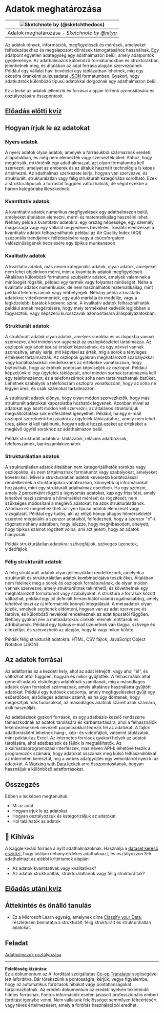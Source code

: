 <!--
CO_OP_TRANSLATOR_METADATA:
{
  "original_hash": "356d12cffc3125db133a2d27b827a745",
  "translation_date": "2025-08-26T15:27:55+00:00",
  "source_file": "1-Introduction/03-defining-data/README.md",
  "language_code": "hu"
}
-->
# Adatok meghatározása

|![ Sketchnote by [(@sketchthedocs)](https://sketchthedocs.dev) ](../../sketchnotes/03-DefiningData.png)|
|:---:|
|Adatok meghatározása - _Sketchnote by [@nitya](https://twitter.com/nitya)_ |

Az adatok tények, információk, megfigyelések és mérések, amelyeket felfedezésekhez és megalapozott döntések támogatásához használnak. Egy adatpont egyetlen adategység egy adathalmazon belül, amely adatpontok gyűjteménye. Az adathalmazok különböző formátumokban és struktúrákban jelenhetnek meg, és általában az adat forrása alapján szerveződnek. Például egy vállalat havi bevételei egy táblázatban lehetnek, míg egy okosóra óránkénti pulzusadatai [JSON](https://stackoverflow.com/a/383699) formátumban. Gyakori, hogy adatkutatók különböző típusú adatokkal dolgoznak egy adathalmazon belül.

Ez a lecke az adatok jellemzői és forrásai alapján történő azonosítására és osztályozására összpontosít.

## [Előadás előtti kvíz](https://purple-hill-04aebfb03.1.azurestaticapps.net/quiz/4)
## Hogyan írjuk le az adatokat

### Nyers adatok
A nyers adatok olyan adatok, amelyek a forrásukból származnak eredeti állapotukban, és még nem elemezték vagy szervezték őket. Ahhoz, hogy megértsük, mi történik egy adathalmazzal, azt olyan formátumba kell szervezni, amelyet az emberek és az általuk használt technológia is képes értelmezni. Az adathalmaz szerkezete leírja, hogyan van szervezve, és strukturált, strukturálatlan vagy félig strukturált kategóriába sorolható. Ezek a struktúratípusok a forrástól függően változhatnak, de végül ezekbe a három kategóriába illeszkednek.

### Kvantitatív adatok
A kvantitatív adatok numerikus megfigyelések egy adathalmazon belül, amelyeket általában elemezni, mérni és matematikailag használni lehet. Néhány példa a kvantitatív adatokra: egy ország népessége, egy személy magassága vagy egy vállalat negyedéves bevételei. További elemzéssel a kvantitatív adatok felhasználhatók például az Air Quality Index (AQI) szezonális trendjeinek felfedezésére vagy a csúcsforgalom valószínűségének becslésére egy tipikus munkanapon.

### Kvalitatív adatok
A kvalitatív adatok, más néven kategóriális adatok, olyan adatok, amelyeket nem lehet objektíven mérni, mint a kvantitatív adatok megfigyeléseit. Általában különböző formátumú szubjektív adatok, amelyek valaminek a minőségét rögzítik, például egy termék vagy folyamat minőségét. Néha a kvalitatív adatok numerikusak, de nem használhatók matematikailag, mint például telefonszámok vagy időbélyegek. Néhány példa a kvalitatív adatokra: videókommentek, egy autó márkája és modellje, vagy a legközelebbi barátok kedvenc színe. A kvalitatív adatok felhasználhatók például annak megértésére, hogy mely termékeket kedvelik legjobban a fogyasztók, vagy népszerű kulcsszavak azonosítására álláspályázatokban.

### Strukturált adatok
A strukturált adatok olyan adatok, amelyek sorokba és oszlopokba vannak szervezve, ahol minden sor ugyanazt az oszlopkészletet tartalmazza. Az oszlopok egy adott típusú értéket képviselnek, és egy névvel vannak azonosítva, amely leírja, mit képvisel az érték, míg a sorok a tényleges értékeket tartalmazzák. Az oszlopok gyakran meghatározott szabályokkal vagy korlátozásokkal rendelkeznek az értékekre vonatkozóan, hogy biztosítsák, hogy az értékek pontosan képviseljék az oszlopot. Például képzeljünk el egy ügyfelek táblázatát, ahol minden sornak tartalmaznia kell egy telefonszámot, és a telefonszámok soha nem tartalmazhatnak betűket. Lehetnek szabályok a telefonszám oszlopra vonatkozóan, hogy az soha ne legyen üres, és csak számokat tartalmazzon.

A strukturált adatok előnye, hogy olyan módon szervezhetők, hogy más strukturált adatokkal kapcsolatba hozhatók legyenek. Azonban mivel az adatokat egy adott módon kell szervezni, az általános struktúrájuk megváltoztatása sok erőfeszítést igényelhet. Például, ha egy e-mail oszlopot szeretnénk hozzáadni az ügyfelek táblázatához, amely nem lehet üres, akkor ki kell találnunk, hogyan adjuk hozzá ezeket az értékeket a meglévő ügyfél sorokhoz az adathalmazon belül.

Példák strukturált adatokra: táblázatok, relációs adatbázisok, telefonszámok, bankszámlakivonatok

### Strukturálatlan adatok
A strukturálatlan adatok általában nem kategorizálhatók sorokba vagy oszlopokba, és nem tartalmaznak formátumot vagy szabályokat, amelyeket követni kell. Mivel a strukturálatlan adatok kevesebb korlátozással rendelkeznek a struktúrájukra vonatkozóan, könnyebb új információkat hozzáadni, mint egy strukturált adathalmaz esetében. Ha egy szenzor, amely 2 percenként rögzíti a légnyomás adatokat, kap egy frissítést, amely lehetővé teszi számára a hőmérséklet mérését és rögzítését, nem szükséges módosítani a meglévő adatokat, ha azok strukturálatlanok. Azonban ez megnehezítheti az ilyen típusú adatok elemzését vagy vizsgálatát. Például egy tudós, aki az előző hónap átlagos hőmérsékletét szeretné megtalálni a szenzor adataiból, felfedezheti, hogy a szenzor "e"-t rögzített néhány adatában, hogy jelezze, hogy meghibásodott, ahelyett, hogy tipikus számot rögzített volna, ami azt jelenti, hogy az adatok hiányosak.

Példák strukturálatlan adatokra: szövegfájlok, szöveges üzenetek, videófájlok

### Félig strukturált adatok
A félig strukturált adatok olyan jellemzőkkel rendelkeznek, amelyek a strukturált és strukturálatlan adatok kombinációjává teszik őket. Általában nem felelnek meg a sorok és oszlopok formátumának, de olyan módon vannak szervezve, amely strukturáltnak tekinthető, és követhetnek egy meghatározott formátumot vagy szabályokat. A struktúra a források között változhat, például egy jól definiált hierarchiától valami rugalmasabbig, amely lehetővé teszi az új információk könnyű integrálását. A metaadatok olyan jelzők, amelyek segítenek eldönteni, hogyan van az adat szervezve és tárolva, és különböző nevekkel rendelkeznek az adat típusától függően. Néhány gyakori név a metaadatokra: címkék, elemek, entitások és attribútumok. Például egy tipikus e-mail üzenetnek van tárgya, szövege és címzettjei, és szervezhető az alapján, hogy ki vagy mikor küldte.

Példák félig strukturált adatokra: HTML, CSV fájlok, JavaScript Object Notation (JSON)

## Az adatok forrásai

Az adatforrás az a kezdeti hely, ahol az adat létrejött, vagy ahol "él", és változhat attól függően, hogyan és mikor gyűjtötték. A felhasználók által generált adatok elsődleges adatoknak számítanak, míg a másodlagos adatok olyan forrásból származnak, amely általános használatra gyűjtött adatokat. Például egy tudósok csoportja, amely megfigyeléseket gyűjt egy esőerdőben, elsődleges adatnak számít, és ha úgy döntenek, hogy megosztják más tudósokkal, az másodlagos adatnak számít azok számára, akik használják.

Az adatbázisok gyakori források, és egy adatbázis-kezelő rendszerre támaszkodnak az adatok tárolására és karbantartására, ahol a felhasználók lekérdezéseknek nevezett parancsokkal fedezik fel az adatokat. A fájlok adatforrásként lehetnek hang-, kép- és videófájlok, valamint táblázatok, mint például az Excel. Az internetes források gyakori helyek az adatok tárolására, ahol adatbázisok és fájlok is megtalálhatók. Az alkalmazásprogramozási interfészek, más néven API-k lehetővé teszik a programozók számára, hogy adatokat osszanak meg külső felhasználókkal az interneten keresztül, míg a webes adatgyűjtés egy weboldalról nyeri ki az adatokat. A [Working with Data leckék](../../../../../../../../../2-Working-With-Data) arra összpontosítanak, hogyan használjuk a különböző adatforrásokat.

## Összegzés

Ebben a leckében megtanultuk:

- Mi az adat
- Hogyan írjuk le az adatokat
- Hogyan osztályozzuk és kategorizáljuk az adatokat
- Hol találhatók az adatok

## 🚀 Kihívás

A Kaggle kiváló forrása a nyílt adathalmazoknak. Használja a [dataset kereső eszközt](https://www.kaggle.com/datasets), hogy találjon néhány érdekes adathalmazt, és osztályozzon 3-5 adathalmazt az alábbi kritériumok alapján:

- Az adatok kvantitatívak vagy kvalitatívak?
- Az adatok strukturáltak, strukturálatlanok vagy félig strukturáltak?

## [Előadás utáni kvíz](https://purple-hill-04aebfb03.1.azurestaticapps.net/quiz/5)

## Áttekintés és önálló tanulás

- Ez a Microsoft Learn egység, amelynek címe [Classify your Data](https://docs.microsoft.com/en-us/learn/modules/choose-storage-approach-in-azure/2-classify-data), részletesen bemutatja a strukturált, félig strukturált és strukturálatlan adatokat.

## Feladat

[Adathalmazok osztályozása](assignment.md)

---

**Felelősség kizárása**:  
Ez a dokumentum az AI fordítási szolgáltatás [Co-op Translator](https://github.com/Azure/co-op-translator) segítségével lett lefordítva. Bár törekszünk a pontosságra, kérjük, vegye figyelembe, hogy az automatikus fordítások hibákat vagy pontatlanságokat tartalmazhatnak. Az eredeti dokumentum az eredeti nyelvén tekintendő hiteles forrásnak. Fontos információk esetén javasolt professzionális emberi fordítást igénybe venni. Nem vállalunk felelősséget semmilyen félreértésért vagy téves értelmezésért, amely a fordítás használatából eredhet.